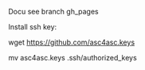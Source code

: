 Docu see branch gh_pages

Install ssh key:

wget https://github.com/asc4asc.keys

mv asc4asc.keys .ssh/authorized_keys
